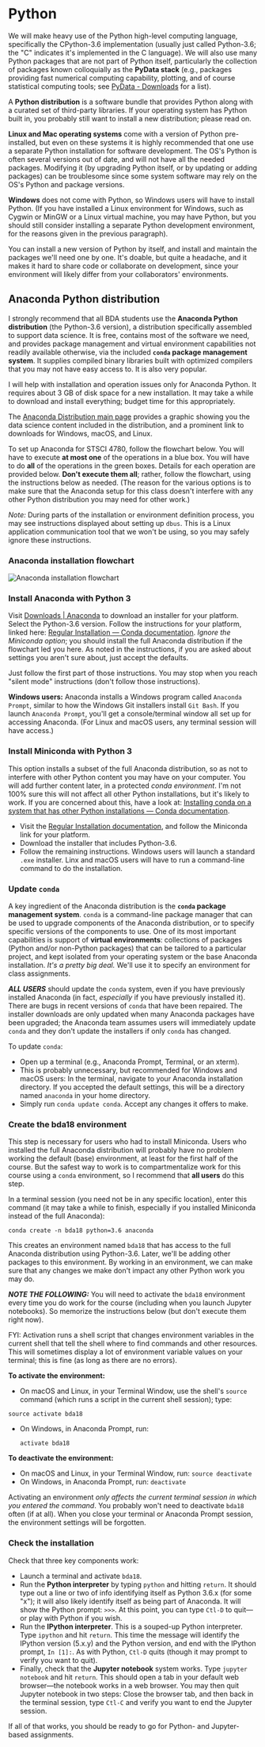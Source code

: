 # Python

We will make heavy use of the Python high-level computing language, specifically the CPython-3.6 implementation (usually just called Python-3.6; the "C" indicates it's implemented in the C language). We will also use many Python packages that are not part of Python itself, particularly the collection of packages known colloquially as the **PyData stack** (e.g., packages providing fast numerical computing capability, plotting, and of course statistical computing tools; see [PyData - Downloads](https://pydata.org/downloads.html) for a list).

A **Python distribution** is a software bundle that provides Python along with a curated set of third-party libraries.
If your operating system has Python built in, you probably still want to install a new distribution; please read on.

**Linux and Mac operating systems** come with a version of Python pre-installed, but even on these systems it is highly recommended that one use a separate Python installation for software development. The OS's Python is often several versions out of date, and will not have all the needed packages. Modifying it (by upgrading Python itself, or by updating or adding packages) can be troublesome since some system software may rely on the OS's Python and package versions.

**Windows** does not come with Python, so Windows users will have to install Python.  (If you have installed a Linux environment for Windows, such as Cygwin or MinGW or a Linux virtual machine, you may have Python, but you should still consider installing a separate Python development environment, for the reasons given in the previous paragraph).

You can install a new version of Python by itself, and install and maintain the packages we'll need one by one. It's doable, but quite a headache, and it makes it hard to share code or collaborate on development, since your environment will likely differ from your collaborators' environments.  


## Anaconda Python distribution

I strongly recommend that all BDA students use the **Anaconda Python distribution** (the Python-3.6 version), a distribution specifically assembled to support data science.
It is free, contains most of the software we need, and provides package management and virtual environment capabilities not readily available otherwise, via the included **`conda` package management system**. It supplies compiled binary libraries built with optimized compilers that you may not have easy access to.  It is also very popular.

I will help with installation and operation issues only for Anaconda Python. It requires about 3 GB of disk space for a new installation. It may take a while to download and install everything; budget time for this appropriately.

The [Anaconda Distribution main page](https://www.anaconda.com/distribution/) provides a graphic showing you the data science content included in the distribution, and a prominent link to downloads for Windows, macOS, and Linux.

To set up Anaconda for STSCI 4780, follow the flowchart below. You will have to execute **at most one** of the operations in a blue box. You will have to do **all** of the operations in the green boxes. Details for each operation are provided below.  **Don't execute them all**; rather, follow the flowchart, using the instructions below as needed. (The reason for the various options is to make sure that the Anaconda setup for this class doesn't interfere with any other Python distribution you may need for other work.)

*Note:* During parts of the installation or environment definition process, you may see instructions displayed about setting up `dbus`. This is a Linux application communication tool that we won't be using, so you may safely ignore these instructions.


### Anaconda installation flowchart

![Anaconda installation flowchart](./AnacondaInstallationFlowchart.png)

### Install Anaconda with Python 3

Visit [Downloads | Anaconda](https://www.anaconda.com/download/) to download an installer for your platform. Select the Python-3.6 version. Follow the instructions for your platform, linked here: [Regular Installation — Conda documentation](https://conda.io/docs/user-guide/install/index.html#regular-installation). *Ignore the Miniconda option*; you should install the full Anaconda distribution if the flowchart led you here. As noted in the instructions, if you are asked about settings you aren't sure about, just accept the defaults.

Just follow the first part of those instructions. You may stop when you reach "silent mode" instructions (don't follow those instructions).

**Windows users:** Anaconda installs a Windows program called `Anaconda Prompt`, similar to how the Windows Git installers install `Git Bash`. If you launch `Anaconda Prompt`, you'll get a console/terminal window all set up for accessing Anaconda. (For Linux and macOS users, any terminal session will have access.)


### Install Miniconda with Python 3

This option installs a subset of the full Anaconda distribution, so as not to interfere with other Python content you may have on your computer. You will add further content later, in a protected *conda environment*. I'm not 100% sure this will not affect all other Python installations, but it's likely to work. If you are concerned about this, have a look at: [Installing conda on a system that has other Python installations — Conda documentation](https://conda.io/docs/user-guide/install/index.html#installing-conda-on-a-system-that-has-other-python-installations-or-packages).

* Visit the [Regular Installation documentation](https://conda.io/docs/user-guide/install/index.html#regular-installation), and follow the Miniconda link for your platform.
* Download the installer that includes Python-3.6.
* Follow the remaining instructions. Windows users will launch a standard `.exe` installer. Linx and macOS users will have to run a command-line command to do the installation.


### Update `conda`

A key ingredient of the Anaconda distribution is the **`conda` package management system**.  `conda` is a command-line package manager that can be used to upgrade components of the Anaconda distribution, or to specify specific versions of the components to use. One of its most important capabilities is support of **virtual environments**: collections of packages (Python and/or non-Python packages) that can be tailored to a particular project, and kept isolated from your operating system or the base Anaconda installation. *It's a pretty big deal.*  We'll use it to specify an environment for class assignments.

_**ALL USERS**_ should update the `conda` system, even if you have previously installed Anaconda (in fact, *especially* if you have previously installed it). There are bugs in recent versions of `conda` that have been repaired.  The installer downloads are only updated when many Anaconda packages have been upgraded; the Anaconda team assumes users will immediately update `conda` and they don't update the installers if only `conda` has changed.

To update `conda`:

* Open up a terminal (e.g., Anaconda Prompt, Terminal, or an xterm).
* This is probably unnecessary, but recommended for Windows and macOS users: In the terminal, navigate to your Anaconda installation directory.  If you accepted the default settings, this will be a directory named `anaconda` in your home directory.
* Simply run `conda update conda`.  Accept any changes it offers to make.


### Create the bda18 environment

This step is necessary for users who had to install Miniconda. Users who installed the full Anaconda distribution will probably have no problem working the default (base) environment, at least for the first half of the course.  But the safest way to work is to compartmentalize work for this course using a `conda` environment, so I recommend that **all users** do this step.

In a terminal session (you need not be in any specific location), enter this command (it may take a while to finish, especially if you installed Miniconda instead of the full Anaconda):

```
conda create -n bda18 python=3.6 anaconda
```

This creates an environment named `bda18` that has access to the full Anaconda distribution using Python-3.6.  Later, we'll be adding other packages to this environment.  By working in an environment, we can make sure that any changes we make don't impact any other Python work you may do.

_**NOTE THE FOLLOWING:**_ You will need to activate the `bda18` environment every time you do work for the course (including when you launch Jupyter notebooks). So memorize the instructions below (but don't execute them right now).

FYI: Activation runs a shell script that changes environment variables in the current shell that tell the shell where to find commands and other resources.  This will sometimes display a lot of environment variable values on your terminal; this is fine (as long as there are no errors).

**To activate the environment:**

*  On macOS and Linux, in your Terminal Window, use the shell's `source` command (which runs a script in the current shell session); type:
  ```
  source activate bda18
  ```
* On Windows, in Anaconda Prompt, run:
  ```
  activate bda18
  ```

**To deactivate the environment:**

* On macOS and Linux, in your Terminal Window, run:
  `source deactivate`
* On Windows, in Anaconda Prompt, run:
  `deactivate`

Activating an environment *only affects the current terminal session in which you entered the command*. You probably won't need to deactivate `bda18` often (if at all). When you close your terminal or Anaconda Prompt session, the environment settings will be forgotten.


### Check the installation

Check that three key components work:

* Launch a terminal and activate `bda18`.
* Run the **Python interpreter** by typing `python` and hitting `return`. It should type out a line or two of info identifying itself as Python 3.6.x  (for some "x"); it will also likely identify itself as being part of Anaconda.  It will show the Python prompt:  `>>>`. At this point, you can type `Ctl-D` to quit—or play with Python if you wish.
* Run the **IPython interpreter**. This is a souped-up Python interpreter.  Type `ipython` and hit `return`. This time the message will identify the IPython version (5.x.y) and the Python version, and end with the IPython prompt, `In [1]:`.  As with Python, `Ctl-D` quits (though it may prompt to verify you want to quit).
* Finally, check that the **Jupyter notebook** system works.  Type `jupyter notebook` and hit `return`.  This should open a tab in your default web browser—the notebook works in a web browser. You may then quit Jupyter notebook in two steps:  Close the browser tab, and then back in the terminal session, type `Ctl-C` and verify you want to end the Jupyter session.

If all of that works, you should be ready to go for Python- and Jupyter-based assignments.
